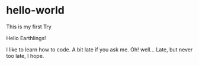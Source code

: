 # hello-world
This is my first Try

Hello Earthlings!

I like to learn how to code.
A bit late if you ask me. Oh! well...
Late, but never too late, I hope.
